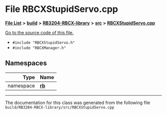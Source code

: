 
# File RBCXStupidServo.cpp


[**File List**](files.md) **>** [**build**](dir_4fef79e7177ba769987a8da36c892c5f.md) **>** [**RB3204-RBCX-library**](dir_6e2f6bf38ad600996f360c484704d30b.md) **>** [**src**](dir_2fb57cfb6554052417264f60890e0af6.md) **>** [**RBCXStupidServo.cpp**](RBCXStupidServo_8cpp.md)

[Go to the source code of this file.](RBCXStupidServo_8cpp_source.md)



* `#include "RBCXStupidServo.h"`
* `#include "RBCXManager.h"`









## Namespaces

| Type | Name |
| ---: | :--- |
| namespace | [**rb**](namespacerb.md) <br> |















------------------------------
The documentation for this class was generated from the following file `build/RB3204-RBCX-library/src/RBCXStupidServo.cpp`